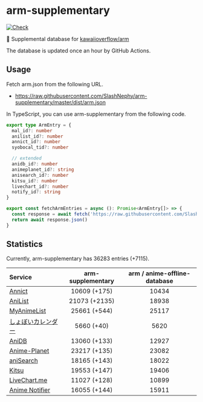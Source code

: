 # arm-supplementary

[![Check](https://github.com/SlashNephy/arm-supplementary/actions/workflows/check-node.yml/badge.svg)](https://github.com/SlashNephy/arm-supplementary/actions/workflows/check-node.yml)

💊 Supplemental database for [kawaiioverflow/arm](https://github.com/kawaiioverflow/arm)

The database is updated once an hour by GitHub Actions.

## Usage

Fetch arm.json from the following URL.

- https://raw.githubusercontent.com/SlashNephy/arm-supplementary/master/dist/arm.json

In TypeScript, you can use arm-supplementary from the following code.

```TypeScript
export type ArmEntry = {
  mal_id?: number
  anilist_id?: number
  annict_id?: number
  syobocal_tid?: number

  // extended
  anidb_id?: number
  animeplanet_id?: string
  anisearch_id?: number
  kitsu_id?: number
  livechart_id?: number
  notify_id?: string
}

export const fetchArmEntries = async (): Promise<ArmEntry[]> => {
  const response = await fetch('https://raw.githubusercontent.com/SlashNephy/arm-supplementary/master/dist/arm.json')
  return await response.json()
}
```

## Statistics

Currently, arm-supplementary has 36283 entries (+7115).

| Service                                     | arm-supplementary | arm / anime-offline-database |
| :------------------------------------------ | :---------------: | :--------------------------: |
| [Annict](https://annict.com)                |   10609 (+175)    |            10434             |
| [AniList](https://anilist.co)               |   21073 (+2135)   |            18938             |
| [MyAnimeList](https://myanimelist.net)      |   25661 (+544)    |            25117             |
| [しょぼいカレンダー](https://cal.syoboi.jp) |    5660 (+40)     |             5620             |
| [AniDB](https://anidb.net)                  |   13060 (+133)    |            12927             |
| [Anime-Planet](https://anime-planet.com)    |   23217 (+135)    |            23082             |
| [aniSearch](https://anisearch.com)          |   18165 (+143)    |            18022             |
| [Kitsu](https://kitsu.io)                   |   19553 (+147)    |            19406             |
| [LiveChart.me](https://livechart.me)        |   11027 (+128)    |            10899             |
| [Anime Notifier](https://notify.moe)        |   16055 (+144)    |            15911             |
